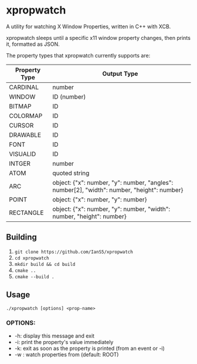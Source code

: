 # xpropwatch

A utility for watching X Window Properties, written in C++ with XCB.

xpropwatch sleeps until a specific x11 window property changes, then prints it, formatted as JSON.

The property types that xpropwatch currently supports are:

| Property Type | Output Type                                                                                |
| ------------- | ------------------------------------------------------------------------------------------ |
| CARDINAL      | number                                                                                     |
| WINDOW        | ID (number)                                                                                |
| BITMAP        | ID                                                                                         |
| COLORMAP      | ID                                                                                         |
| CURSOR        | ID                                                                                         |
| DRAWABLE      | ID                                                                                         |
| FONT          | ID                                                                                         |
| VISUALID      | ID                                                                                         |
| INTGER        | number                                                                                     |
| ATOM          | quoted string                                                                              |
| ARC           | object: {"x": number, "y": number, "angles": number[2], "width": number, "height": number} |
| POINT         | object: {"x": number, "y": number}                                                         |
| RECTANGLE     | object: {"x": number, "y": number, "width": number, "height": number}                      |


## Building

1. `git clone https://github.com/IanS5/xpropwatch`
2. `cd xpropwatch`
3. `mkdir build && cd build`
4. `cmake ..`
5. `cmake --build .`
## Usage

`./xpropwatch [options] <prop-name>`

### OPTIONS:

- -h: display this message and exit
- -i: print the property's value immediately
- -k: exit as soon as the property is printed (from an event or -i)
- -w <window>: watch properties from <window> (default: ROOT)
